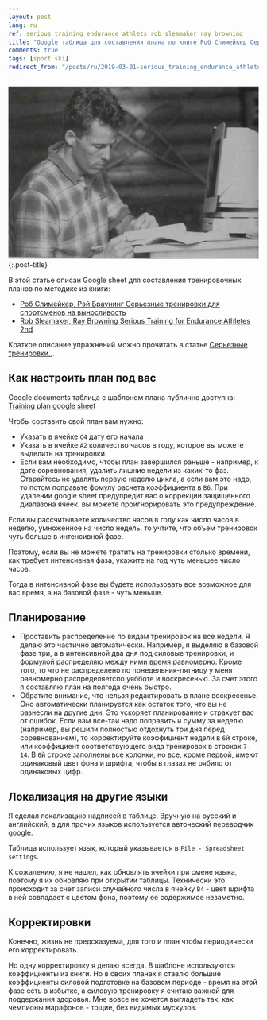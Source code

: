 ```yaml
---
layout: post
lang: ru
ref: serious_training_endurance_athlets_rob_sleamaker_ray_browning
title: "Google таблица для составления плана по книге Роб Слимейкер Серьезные тренировки для спортсменов на выносливость"
comments: true
tags: [sport ski]
redirect_from: "/posts/ru/2019-03-01-serious_training_endurance_athlets_rob_sleamaker_google_sheet/"
---
```

![](/images/2019-03-02_15-49-22.png){:.post-title}

В этой статье описан Google sheet для составления тренировочных планов по методике из книги:
* [Роб Слимейкер, Рэй Браунинг Серьезные тренировки для спортсменов на выносливость](https://www.ozon.ru/context/detail/id/142772738/)
* [Rob Sleamaker, Ray Browning Serious Training for Endurance Athletes 2nd](https://www.amazon.com/Serious-Training-Endurance-Athletes-2nd/dp/0873226445) 

Краткое описание упражнений можно прочитать в статье
 [Серьезные тренировки..](/posts/ru/serious_training_endurance_athlets_rob_sleamaker_ray_browning.html).

## Как настроить план под вас
 
Google documents таблица с шаблоном плана публично доступна:
[Training plan google sheet](https://docs.google.com/spreadsheets/d/1GcrX_6qRqsKnWwP0Ya3QMR7ztyWaiKZsMRE6p0xxe0E)

Чтобы составить свой план вам нужно:
* Указать в ячейке `C4` дату его начала
* Указать в ячейке `A2` количество часов в году, которое вы можете выделить
на тренировки. 
* Если вам необходимо, чтобы план завершился раньше - например, к дате 
соревнования, удалить лишние недели из каких-то фаз. 
Старайтесь не удалять первую неделю
цикла, а если вам это надо, то потом поправьте  фомулу расчета коэффициента
в `B6`.
При удалении google sheet
предупредит вас о коррекции защищенного диапазона ячеек. вы можете
проигнорировать это предупреждение. 

Если вы рассчитываете количество часов в году как число часов в неделю, 
умноженное на число недель, то учтите, что объем тренировок чуть больше в интенсивной
фазе. 

Поэтому, если вы не можете тратить на тренировки столько времени, как
требует интенсивная фаза, укажите на год чуть меньшее число часов.

Тогда в интенсивной фазе вы будете использовать
все возможное для вас время, а на базовой фазе - чуть меньше.

## Планирование

* Проставить распределение по видам тренировок на все недели.
Я делаю это частично автоматически. Например, я выделяю в базовой фазе три,
а в интенсивной два дня под силовые тренировки, и формулой распределяю
между ними время равномерно. Кроме того, то что не распределено по понедельник-пятницу
у меня равномерно распределяетспо уябботе и воскресенью.
За счет этого я составляю план на полгода очень быстро.
* Обратите внимание,  что нельзя редактировать в плане воскресенье.
Оно автоматически планируется как остаток того, что вы не разнесли на
другие дни. Это ускоряет планирование и страхует вас от ошибок.
Если вам все-таи надо поправить и сумму за неделю (например, вы решили
полностью отдохнуть три дня перед соревнованием), то корректируйте коэффициент
недели в `6`й строке, или коэффициент соответствующего вида тренировок в строках
`7-14`. В `6`й строке заполнены все колонки, но все, кроме первой, имеют
одинаковый цвет фона и шрифта, чтобы в глазах не рябило от одинаковых
цифр.

## Локализация на другие языки

Я сделал локализацию надписей в таблице. 
Вручную на русский и английский, а для прочих языков используется
авточеский переводчик google. 

Таблица использует язык, который
указывается в `File - Spreadsheet settings`. 

К сожалению, я не нашел, как обновлять ячейки при смене языка, 
поэтому я их обновляю при открытии таблицы. Технически это происходит
за счет записи случайного числа в ячейку `B4` - цвет шрифта в ней
совпадает с цветом фона, поэтому ее содержимое незаметно.

## Корректировки

Конечно, жизнь не предсказуема, для того и план чтобы периодически его 
корректировать.

Но одну корректировку я делаю всегда. В шаблоне используются коэффициенты 
из книги.
Но в своих планах я ставлю большие коэффициенты силовой подготовке на базовом
периоде - время на этой фазе есть в избытке, а силовую тренировку я считаю
важной для поддержания здоровья. Мне вовсе не хочется выгладеть так,
как чемпионы марафонов - тощие, без видимых мускулов.